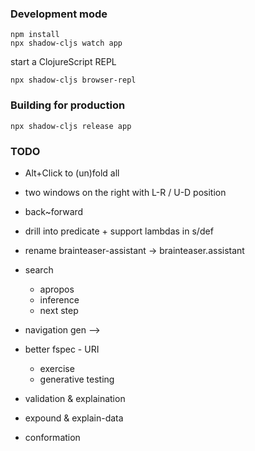 
### Development mode
```
npm install
npx shadow-cljs watch app
```
start a ClojureScript REPL
```
npx shadow-cljs browser-repl
```
### Building for production

```
npx shadow-cljs release app
```
### TODO

- Alt+Click to (un)fold all
- two windows on the right with L-R / U-D position
- back~forward
- drill into predicate + support lambdas in s/def
- rename brainteaser-assistant -> brainteaser.assistant
- search
  - apropos
  - inference
  - next step

- navigation gen
  -->

- better fspec - URI
  - exercise
  - generative testing

- validation & explaination
- expound & explain-data
- conformation
